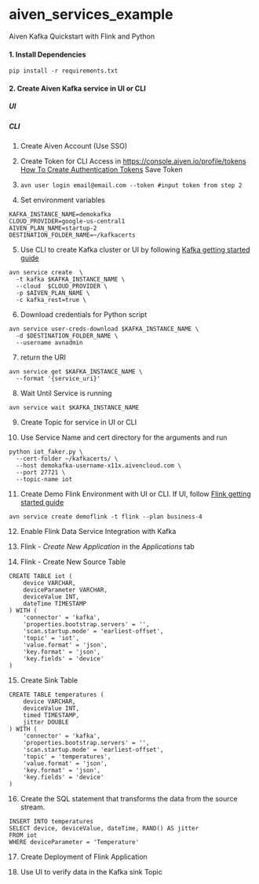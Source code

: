 # aiven_services_example
Aiven Kafka Quickstart with Flink and Python

#### 1. Install Dependencies
```pip install -r requirements.txt```

#### 2. Create Aiven Kafka service in UI or CLI
##### UI

##### CLI

1. Create Aiven Account (Use SSO)
2. Create Token for CLI Access in https://console.aiven.io/profile/tokens [How To Create Authentication Tokens](https://docs.aiven.io/docs/platform/howto/create_authentication_token)
Save Token
3. `avn user login email@email.com --token #input token from step 2`

4. Set environment variables
```
KAFKA_INSTANCE_NAME=demokafka
CLOUD_PROVIDER=google-us-central1
AIVEN_PLAN_NAME=startup-2
DESTINATION_FOLDER_NAME=~/kafkacerts
```

5. Use CLI to create Kafka cluster or UI by following [Kafka getting started guide](https://docs.aiven.io/docs/products/kafka/getting-started)
```
avn service create  \
  -t kafka $KAFKA_INSTANCE_NAME \
  --cloud  $CLOUD_PROVIDER \
  -p $AIVEN_PLAN_NAME \
  -c kafka_rest=true \
```

6. Download credentials for Python script
```
avn service user-creds-download $KAFKA_INSTANCE_NAME \
  -d $DESTINATION_FOLDER_NAME \
  --username avnadmin
```

7. return the URI
```
avn service get $KAFKA_INSTANCE_NAME \                
  --format '{service_uri}'
```

8. Wait Until Service is running
```
avn service wait $KAFKA_INSTANCE_NAME
```

9. Create Topic for service in UI or CLI

10. Use Service Name and cert directory for the arguments and run

```
python iot_faker.py \                                           
  --cert-folder ~/kafkacerts/ \
  --host demokafka-username-x11x.aivencloud.com \
  --port 27721 \
  --topic-name iot
```

11. Create Demo Flink Environment with UI or CLI. If UI, follow [Flink getting started guide](https://docs.aiven.io/docs/products/flink/getting-started)

`avn service create demoflink -t flink --plan business-4`

12. Enable Flink Data Service Integration with Kafka

13. Flink - _Create New Application_ in the *Applications* tab

14. Flink - Create New Source Table  
```
CREATE TABLE iot (
    device VARCHAR,
    deviceParameter VARCHAR,
    deviceValue INT,
    dateTime TIMESTAMP
) WITH (
    'connector' = 'kafka',
    'properties.bootstrap.servers' = '',
    'scan.startup.mode' = 'earliest-offset',
    'topic' = 'iot',
    'value.format' = 'json',
    'key.format' = 'json',
    'key.fields' = 'device'
)
```

15. Create Sink Table
```
CREATE TABLE temperatures (
    device VARCHAR,
    deviceValue INT,
    timed TIMESTAMP,
    jitter DOUBLE
) WITH (
    'connector' = 'kafka',
    'properties.bootstrap.servers' = '',
    'scan.startup.mode' = 'earliest-offset',
    'topic' = 'temperatures',
    'value.format' = 'json',
    'key.format' = 'json',
    'key.fields' = 'device'
)
```

16. Create the SQL statement that transforms the data from the source stream.
```
INSERT INTO temperatures
SELECT device, deviceValue, dateTime, RAND() AS jitter
FROM iot
WHERE deviceParameter = 'Temperature'
```

17. Create Deployment of Flink Application

18. Use UI to verify data in the Kafka sink Topic